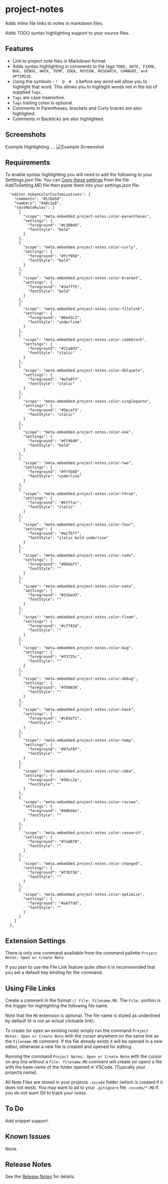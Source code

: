 <!-- ![](https://vsmarketplacebadge.apphb.com/version-short/willasm.project-notes.svg) -->
<!-- ![](https://vsmarketplacebadge.apphb.com/installs-short/willasm.project-notes.svg) -->
<!-- ![](https://vsmarketplacebadge.apphb.com/downloads-short/willasm.project-notes.svg) -->
<!-- ![](https://vsmarketplacebadge.apphb.com/rating/willasm.project-notes.svg) -->

# project-notes
Adds inline file links to notes in markdown files.

Adds TODO syntax highlighting support to your source files.

## Features
- Link to project note files in Markdown format.
- Adds syntax highlighting in comments to the tags `TODO, NOTE, FIXME, BUG, DEBUG, HACK, TEMP, IDEA, REVIEW, RESEARCH, CHANGED, and OPTIMIZE`.
- Using the symbols - `!  @  #  $` before any word will allow you to highlight that word. This allows you to highlight words not in the list of supplied `Tags`.
- `Tags` are case insensitive.
- `Tags` trailing colon is optional.
- Comments in Parentheses, brackets and Curly braces are also highlighed.
- Comments in Backticks are also highlighted.

## Screenshots
Example Highlighting ....
![Example Screenshot](https://github.com/willasm/project-notes/blob/master/images/project-notes-example.pnghttps://github.com/willasm/project-notes/blob/master/images/project-notes-example.png)

## Requirements
To enable syntax highlighting you will need to add the following to your Setttings.json file.
You can [Copy these settings](AddToSetting.MD) from the file AddToSetting.MD file then paste them into your settings.json file.
````
  "editor.tokenColorCustomizations": {
    "comments": "#11bb58",
    "numbers": "#48c2a8",
    "textMateRules": [
      {
        "scope": "meta.embedded.project-notes.color-parentheses",
        "settings": {
          "foreground": "#c300dd",
          "fontStyle": "bold"
        }
      },
      {
        "scope": "meta.embedded.project-notes.color-curly",
        "settings": {
          "foreground": "#fcf950",
          "fontStyle": "bold"
        }
      },
      {
        "scope": "meta.embedded.project-notes.color-bracket",
        "settings": {
          "foreground": "#3afff5",
          "fontStyle": "bold"
        }
      },
      {
        "scope": "meta.embedded.project-notes.color-filelink",
        "settings": {
          "foreground": "#6ed3c2",
          "fontStyle": "underline"
        }
      },
      {
        "scope": "meta.embedded.project-notes.color-codeblock",
        "settings": {
          "foreground": "#21a0d3",
          "fontStyle": "italic"
        }
      },
      {
        "scope": "meta.embedded.project-notes.color-dblquote",
        "settings": {
          "foreground": "#a7e0f7",
          "fontStyle": "italic"
        }
      },
      {
        "scope": "meta.embedded.project-notes.color-singlequote",
        "settings": {
          "foreground": "#5ecaf5",
          "fontStyle": "italic"
        }
      },
      {
        "scope": "meta.embedded.project-notes.color-one",
        "settings": {
          "foreground": "#ff4040",
          "fontStyle": "bold"
        }
      },
      {
        "scope": "meta.embedded.project-notes.color-two",
        "settings": {
          "foreground": "#fffb00",
          "fontStyle": "underline"
        }
      },
      {
        "scope": "meta.embedded.project-notes.color-three",
        "settings": {
          "foreground": "#bfffac",
          "fontStyle": "italic"
        }
      },
      {
        "scope": "meta.embedded.project-notes.color-four",
        "settings": {
          "foreground": "#acf5ff",
          "fontStyle": "italic bold underline"
        }
      },
      {
        "scope": "meta.embedded.project-notes.color-todo",
        "settings": {
          "foreground": "#89daff",
          "fontStyle": ""
        }
      },
      {
        "scope": "meta.embedded.project-notes.color-note",
        "settings": {
          "foreground": "#21bed3",
          "fontStyle": ""
        }
      },
      {
        "scope": "meta.embedded.project-notes.color-fixme",
        "settings": {
          "foreground": "#c7743d",
          "fontStyle": ""
        }
      },
      {
        "scope": "meta.embedded.project-notes.color-bug",
        "settings": {
          "foreground": "#f3725c",
          "fontStyle": ""
        }
      },
      {
        "scope": "meta.embedded.project-notes.color-debug",
        "settings": {
          "foreground": "#f09036",
          "fontStyle": ""
        }
      },
      {
        "scope": "meta.embedded.project-notes.color-hack",
        "settings": {
          "foreground": "#c83ef1",
          "fontStyle": ""
        }
      },
      {
        "scope": "meta.embedded.project-notes.color-temp",
        "settings": {
          "foreground": "#97af8f",
          "fontStyle": ""
        }
      },
      {
        "scope": "meta.embedded.project-notes.color-idea",
        "settings": {
          "foreground": "#f0cc2e",
          "fontStyle": ""
        }
      },
      {
        "scope": "meta.embedded.project-notes.color-review",
        "settings": {
          "foreground": "#40bdee",
          "fontStyle": ""
        }
      },
      {
        "scope": "meta.embedded.project-notes.color-research",
        "settings": {
          "foreground": "#7ad8f0",
          "fontStyle": ""
        }
      },
      {
        "scope": "meta.embedded.project-notes.color-changed",
        "settings": {
          "foreground": "#f3b736",
          "fontStyle": ""
        }
      },
      {
        "scope": "meta.embedded.project-notes.color-optimize",
        "settings": {
          "foreground": "#a6ffdd",
          "fontStyle": ""
        }
      }
    ]
  },
````

## Extension Settings
There is only one command availiable from the command pallette `Project Notes: Open or Create Note`

If you plan to use the File Link feature quite often it is recommended that you set a default key binding for the command.

## Using File Links
Create a comment in the format `// File: Filename.MD`. The `File:` portion is the trigger for highlighting the following file name.

Note that the `MD` extension is optional. The file name is styled as underlined by default (It is not an actual clickable link).

To create (or open an existing note) simply run the command `Project Notes: Open or Create Note` with the cursor anywhere on the same line as the `Filename.MD` comment. If the file already exists it will be opened in a new editor, otherwise a new file is created and opened for editing.

Running the command `Project Notes: Open or Create Note` with the cursor on any line without a `File: filename.MD` comment will create (or open) a file with the base name of the folder opened in VSCode. (Typically your projects name).

All Note Files are stored in your projects `.vscode` folder (which is created if it does not exist). You may want to ad to your `.gitignore` file `.vscode/*.MD` if you do not want Git to track your notes.

## To Do
Add snippet support.


## Known Issues
None.


## Release Notes
See the [Release Notes](RELEASE.md) for details.

